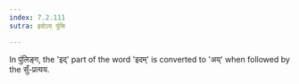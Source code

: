 ```yaml
---
index: 7.2.111
sutra: इदोऽय् पुंसि

---
```

In पुंलिङ्ग, the 'इद्' part of the word 'इदम्' is converted to  'अय्' when followed by the  सुँ-प्रत्यय.

